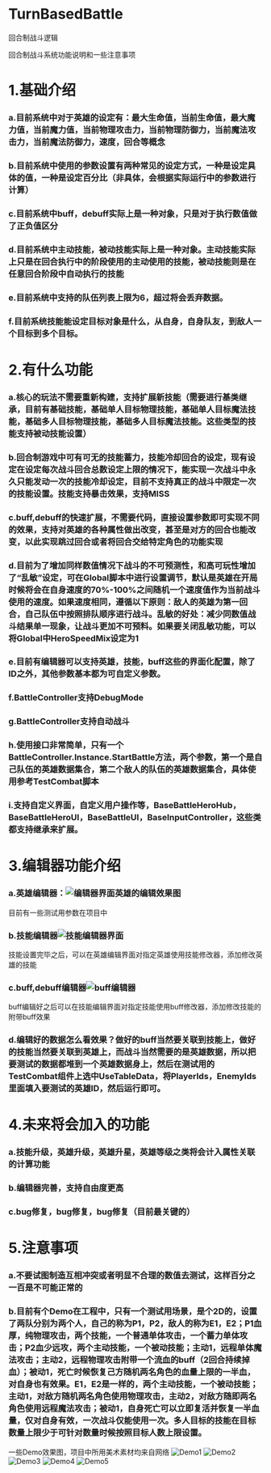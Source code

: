 # TurnBasedBattle
回合制战斗逻辑

回合制战斗系统功能说明和一些注意事项

# 1.基础介绍
###  a.目前系统中对于英雄的设定有：最大生命值，当前生命值，最大魔力值，当前魔力值，当前物理攻击力，当前物理防御力，当前魔法攻击力，当前魔法防御力，速度，回合等概念
###  b.目前系统中使用的参数设置有两种常见的设定方式，一种是设定具体的值，一种是设定百分比（非具体，会根据实际运行中的参数进行计算）
###  c.目前系统中buff，debuff实际上是一种对象，只是对于执行数值做了正负值区分
###  d.目前系统中主动技能，被动技能实际上是一种对象。主动技能实际上只是在回合执行中的阶段使用的主动使用的技能，被动技能则是在任意回合阶段中自动执行的技能
###  e.目前系统中支持的队伍列表上限为6，超过将会丢弃数据。
###  f.目前系统技能能设定目标对象是什么，从自身，自身队友，到敌人一个目标到多个目标。

# 2.有什么功能
###  a.核心的玩法不需要重新构建，支持扩展新技能（需要进行基类继承，目前有基础技能，基础单人目标物理技能，基础单人目标魔法技能，基础多人目标物理技能，基础多人目标魔法技能。这些类型的技能支持被动技能设置）
###  b.回合制游戏中可有可无的技能蓄力，技能冷却回合的设定，现有设定在设定每次战斗回合总数设定上限的情况下，能实现一次战斗中永久只能发动一次的技能冷却设定，目前不支持真正的战斗中限定一次的技能设置。技能支持暴击效果，支持MISS
###  c.buff,debuff的快速扩展，不需要代码，直接设置参数即可实现不同的效果，支持对英雄的各种属性做出改变，甚至是对方的回合也能改变，以此实现跳过回合或者将回合交给特定角色的功能实现
###  d.目前为了增加同样数值情况下战斗的不可预测性，和高可玩性增加了“乱敏”设定，可在Global脚本中进行设置调节，默认是英雄在开局时候将会在自身速度的70%-100%之间随机一个速度值作为当前战斗使用的速度。如果速度相同，遵循以下原则：敌人的英雄为第一回合，自己队伍中按照排队顺序进行战斗。乱敏的好处：减少同数值战斗结果单一现象，让战斗更加不可预料。如果要关闭乱敏功能，可以将Global中HeroSpeedMix设定为1
###  e.目前有编辑器可以支持英雄，技能，buff这些的界面化配置，除了ID之外，其他参数基本都为可自定义参数。
###  f.BattleController支持DebugMode
###  g.BattleController支持自动战斗
###  h.使用接口非常简单，只有一个BattleController.Instance.StartBattle方法，两个参数，第一个是自己队伍的英雄数据集合，第二个敌人的队伍的英雄数据集合，具体使用参考TestCombat脚本
###  i.支持自定义界面，自定义用户操作等，BaseBattleHeroHub，BaseBattleHeroUI，BaseBattleUI，BaseInputController，这些类都支持继承来扩展。

# 3.编辑器功能介绍
###  a.英雄编辑器：![编辑器界面英雄的编辑效果图](https://github.com/King098/TurnBasedBattle/blob/master/CapturePhoto/编辑器_英雄.png)
目前有一些测试用参数在项目中
###  b.技能编辑器![技能编辑器界面](https://github.com/King098/TurnBasedBattle/blob/master/CapturePhoto/编辑器_技能.png)
技能设置完毕之后，可以在英雄编辑界面对指定英雄使用技能修改器，添加修改英雄的技能
###  c.buff,debuff编辑器![buff编辑器](https://github.com/King098/TurnBasedBattle/blob/master/CapturePhoto/编辑器_BUFF.png)
buff编辑好之后可以在技能编辑界面对指定技能使用buff修改器，添加修改技能的附带buff效果
### d.编辑好的数据怎么看效果？做好的buff当然要关联到技能上，做好的技能当然要关联到英雄上，而战斗当然需要的是英雄数据，所以把要测试的数据都堆到一个英雄数据身上，然后在测试用的TestCombat组件上选中UseTableData，将PlayerIds，EnemyIds里面填入要测试的英雄ID，然后运行即可。


# 4.未来将会加入的功能
###  a.技能升级，英雄升级，英雄升星，英雄等级之类将会计入属性关联的计算功能
###  b.编辑器完善，支持自由度更高
###  c.bug修复，bug修复，bug修复（目前最关键的）

# 5.注意事项
###  a.不要试图制造互相冲突或者明显不合理的数值去测试，这样百分之一百是不可能正常的
###  b.目前有个Demo在工程中，只有一个测试用场景，是个2D的，设置了两队分别为两个人，自己的称为P1，P2，敌人的称为E1，E2；P1血厚，纯物理攻击，两个技能，一个普通单体攻击，一个蓄力单体攻击；P2血少远攻，两个主动技能，一个被动技能；主动1，远程单体魔法攻击；主动2，远程物理攻击附带一个流血的buff（2回合持续掉血）；被动1，死亡时候恢复己方随机两名角色的血量上限的一半血，对自身也有效果。E1，E2是一样的，两个主动技能，一个被动技能；主动1，对敌方随机两名角色使用物理攻击，主动2，对敌方随即两名角色使用远程魔法攻击；被动1，自身死亡可以立即复活并恢复一半血量，仅对自身有效，一次战斗仅能使用一次。多人目标的技能在目标数量上限少于可针对数量时候按照目标人数上限设置。


一些Demo效果图，项目中所用美术素材均来自网络
![Demo1](https://github.com/King098/TurnBasedBattle/blob/master/CapturePhoto/Demo1.png)
![Demo2](https://github.com/King098/TurnBasedBattle/blob/master/CapturePhoto/Demo2.png)
![Demo3](https://github.com/King098/TurnBasedBattle/blob/master/CapturePhoto/Demo3.png)
![Demo4](https://github.com/King098/TurnBasedBattle/blob/master/CapturePhoto/Demo4.png)
![Demo5](https://github.com/King098/TurnBasedBattle/blob/master/CapturePhoto/Demo5.png)
